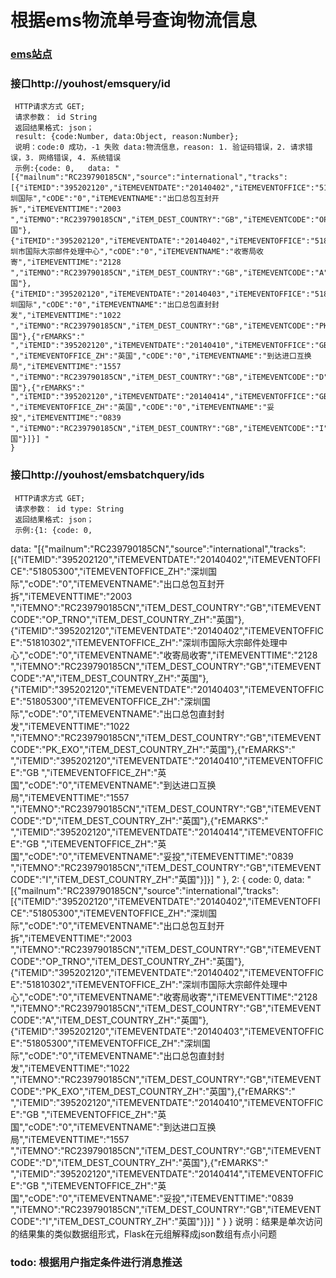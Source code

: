 根据ems物流单号查询物流信息
=====================================
###   [ems站点](http://it.11185.cn/chinapostintegrate/mailqueries.a)

###  接口http://youhost/emsquery/id
	 HTTP请求方式 GET;
	 请求参数： id String
	 返回结果格式: json；
	 result: {code:Number, data:Object, reason:Number};
	 说明：code:0 成功，-1 失败 data:物流信息，reason: 1. 验证码错误，2. 请求错误，3. 网络错误, 4. 系统错误
	 示例:{code: 0,	data: "[{"mailnum":"RC239790185CN","source":"international","tracks":[{"iTEMID":"395202120","iTEMEVENTDATE":"20140402","iTEMEVENTOFFICE":"51805300","iTEMEVENTOFFICE_ZH":"深圳国际","cODE":"0","iTEMEVENTNAME":"出口总包互封开拆","iTEMEVENTTIME":"2003 ","iTEMNO":"RC239790185CN","iTEM_DEST_COUNTRY":"GB","iTEMEVENTCODE":"OP_TRNO","iTEM_DEST_COUNTRY_ZH":"英国"},{"iTEMID":"395202120","iTEMEVENTDATE":"20140402","iTEMEVENTOFFICE":"51810302","iTEMEVENTOFFICE_ZH":"深圳市国际大宗邮件处理中心","cODE":"0","iTEMEVENTNAME":"收寄局收寄","iTEMEVENTTIME":"2128 ","iTEMNO":"RC239790185CN","iTEM_DEST_COUNTRY":"GB","iTEMEVENTCODE":"A","iTEM_DEST_COUNTRY_ZH":"英国"},{"iTEMID":"395202120","iTEMEVENTDATE":"20140403","iTEMEVENTOFFICE":"51805300","iTEMEVENTOFFICE_ZH":"深圳国际","cODE":"0","iTEMEVENTNAME":"出口总包直封封发","iTEMEVENTTIME":"1022 ","iTEMNO":"RC239790185CN","iTEM_DEST_COUNTRY":"GB","iTEMEVENTCODE":"PK_EXO","iTEM_DEST_COUNTRY_ZH":"英国"},{"rEMARKS":" ","iTEMID":"395202120","iTEMEVENTDATE":"20140410","iTEMEVENTOFFICE":"GB ","iTEMEVENTOFFICE_ZH":"英国","cODE":"0","iTEMEVENTNAME":"到达进口互换局","iTEMEVENTTIME":"1557 ","iTEMNO":"RC239790185CN","iTEM_DEST_COUNTRY":"GB","iTEMEVENTCODE":"D","iTEM_DEST_COUNTRY_ZH":"英国"},{"rEMARKS":" ","iTEMID":"395202120","iTEMEVENTDATE":"20140414","iTEMEVENTOFFICE":"GB ","iTEMEVENTOFFICE_ZH":"英国","cODE":"0","iTEMEVENTNAME":"妥投","iTEMEVENTTIME":"0839 ","iTEMNO":"RC239790185CN","iTEM_DEST_COUNTRY":"GB","iTEMEVENTCODE":"I","iTEM_DEST_COUNTRY_ZH":"英国"}]}] "
	}
	 
###  接口http://youhost/emsbatchquery/ids		
	 HTTP请求方式 GET;
	 请求参数： id type: String
	 返回结果格式: json；
	 示例:{1: {code: 0,
data: "[{"mailnum":"RC239790185CN","source":"international","tracks":[{"iTEMID":"395202120","iTEMEVENTDATE":"20140402","iTEMEVENTOFFICE":"51805300","iTEMEVENTOFFICE_ZH":"深圳国际","cODE":"0","iTEMEVENTNAME":"出口总包互封开拆","iTEMEVENTTIME":"2003 ","iTEMNO":"RC239790185CN","iTEM_DEST_COUNTRY":"GB","iTEMEVENTCODE":"OP_TRNO","iTEM_DEST_COUNTRY_ZH":"英国"},{"iTEMID":"395202120","iTEMEVENTDATE":"20140402","iTEMEVENTOFFICE":"51810302","iTEMEVENTOFFICE_ZH":"深圳市国际大宗邮件处理中心","cODE":"0","iTEMEVENTNAME":"收寄局收寄","iTEMEVENTTIME":"2128 ","iTEMNO":"RC239790185CN","iTEM_DEST_COUNTRY":"GB","iTEMEVENTCODE":"A","iTEM_DEST_COUNTRY_ZH":"英国"},{"iTEMID":"395202120","iTEMEVENTDATE":"20140403","iTEMEVENTOFFICE":"51805300","iTEMEVENTOFFICE_ZH":"深圳国际","cODE":"0","iTEMEVENTNAME":"出口总包直封封发","iTEMEVENTTIME":"1022 ","iTEMNO":"RC239790185CN","iTEM_DEST_COUNTRY":"GB","iTEMEVENTCODE":"PK_EXO","iTEM_DEST_COUNTRY_ZH":"英国"},{"rEMARKS":" ","iTEMID":"395202120","iTEMEVENTDATE":"20140410","iTEMEVENTOFFICE":"GB ","iTEMEVENTOFFICE_ZH":"英国","cODE":"0","iTEMEVENTNAME":"到达进口互换局","iTEMEVENTTIME":"1557 ","iTEMNO":"RC239790185CN","iTEM_DEST_COUNTRY":"GB","iTEMEVENTCODE":"D","iTEM_DEST_COUNTRY_ZH":"英国"},{"rEMARKS":" ","iTEMID":"395202120","iTEMEVENTDATE":"20140414","iTEMEVENTOFFICE":"GB ","iTEMEVENTOFFICE_ZH":"英国","cODE":"0","iTEMEVENTNAME":"妥投","iTEMEVENTTIME":"0839 ","iTEMNO":"RC239790185CN","iTEM_DEST_COUNTRY":"GB","iTEMEVENTCODE":"I","iTEM_DEST_COUNTRY_ZH":"英国"}]}] "
},
2: {
code: 0,
data: "[{"mailnum":"RC239790185CN","source":"international","tracks":[{"iTEMID":"395202120","iTEMEVENTDATE":"20140402","iTEMEVENTOFFICE":"51805300","iTEMEVENTOFFICE_ZH":"深圳国际","cODE":"0","iTEMEVENTNAME":"出口总包互封开拆","iTEMEVENTTIME":"2003 ","iTEMNO":"RC239790185CN","iTEM_DEST_COUNTRY":"GB","iTEMEVENTCODE":"OP_TRNO","iTEM_DEST_COUNTRY_ZH":"英国"},{"iTEMID":"395202120","iTEMEVENTDATE":"20140402","iTEMEVENTOFFICE":"51810302","iTEMEVENTOFFICE_ZH":"深圳市国际大宗邮件处理中心","cODE":"0","iTEMEVENTNAME":"收寄局收寄","iTEMEVENTTIME":"2128 ","iTEMNO":"RC239790185CN","iTEM_DEST_COUNTRY":"GB","iTEMEVENTCODE":"A","iTEM_DEST_COUNTRY_ZH":"英国"},{"iTEMID":"395202120","iTEMEVENTDATE":"20140403","iTEMEVENTOFFICE":"51805300","iTEMEVENTOFFICE_ZH":"深圳国际","cODE":"0","iTEMEVENTNAME":"出口总包直封封发","iTEMEVENTTIME":"1022 ","iTEMNO":"RC239790185CN","iTEM_DEST_COUNTRY":"GB","iTEMEVENTCODE":"PK_EXO","iTEM_DEST_COUNTRY_ZH":"英国"},{"rEMARKS":" ","iTEMID":"395202120","iTEMEVENTDATE":"20140410","iTEMEVENTOFFICE":"GB ","iTEMEVENTOFFICE_ZH":"英国","cODE":"0","iTEMEVENTNAME":"到达进口互换局","iTEMEVENTTIME":"1557 ","iTEMNO":"RC239790185CN","iTEM_DEST_COUNTRY":"GB","iTEMEVENTCODE":"D","iTEM_DEST_COUNTRY_ZH":"英国"},{"rEMARKS":" ","iTEMID":"395202120","iTEMEVENTDATE":"20140414","iTEMEVENTOFFICE":"GB ","iTEMEVENTOFFICE_ZH":"英国","cODE":"0","iTEMEVENTNAME":"妥投","iTEMEVENTTIME":"0839 ","iTEMNO":"RC239790185CN","iTEM_DEST_COUNTRY":"GB","iTEMEVENTCODE":"I","iTEM_DEST_COUNTRY_ZH":"英国"}]}] "
}
}
	说明：结果是单次访问的结果集的类似数据组形式，Flask在元组解释成json数组有点小问题
### todo: 根据用户指定条件进行消息推送
	
	 	   
